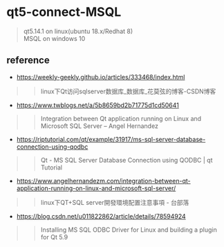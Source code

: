 # qt5-connect-MSQL
> qt5.14.1 on linux(ubuntu 18.x/Redhat 8)<br>
> MSQL on windows 10<br>


## reference 
-  https://weekly-geekly.github.io/articles/333468/index.html
>> linux下Qt访问sqlserver数据库_数据库_花莫弦的博客-CSDN博客
-  https://www.twblogs.net/a/5b8659bd2b71775d1cd50641
>> Integration between Qt application running on Linux and Microsoft SQL Server – Angel Hernandez
-  https://riptutorial.com/qt/example/31917/ms-sql-server-database-connection-using-qodbc
>> Qt - MS SQL Server Database Connection using QODBC | qt Tutorial
-  https://www.angelhernandezm.com/integration-between-qt-application-running-on-linux-and-microsoft-sql-server/
>> linux下QT+SQL server開發環境配置注意事項 - 台部落
-  https://blog.csdn.net/u011822862/article/details/78594924
>> Installing MS SQL ODBC Driver for Linux and building a plugin for Qt 5.9
